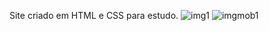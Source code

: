 Site criado em HTML e CSS para estudo.
[](cleytonmendest/Site-awax/tree/main/resources/img1)![img1](https://user-images.githubusercontent.com/68913548/110193573-748fed80-7e13-11eb-85c6-85f18e1a9a69.png)
![imgmob1](https://user-images.githubusercontent.com/68913548/110193576-76f24780-7e13-11eb-8ed7-5bb9a7a8248c.png)
